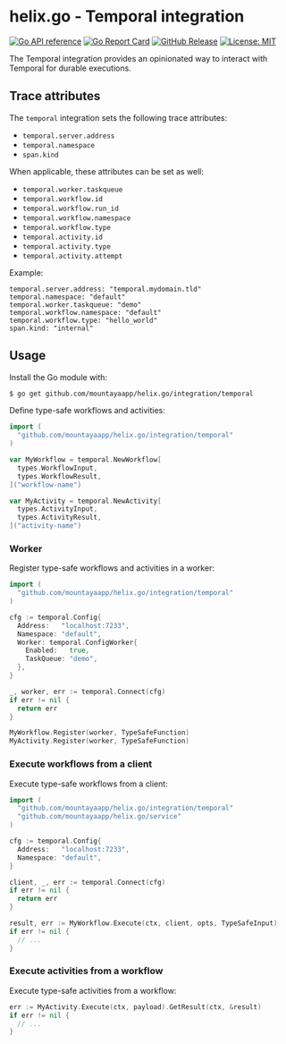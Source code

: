 # helix.go - Temporal integration

[![Go API reference](https://pkg.go.dev/badge/github.com/mountayaapp/helix.go.svg)](https://pkg.go.dev/github.com/mountayaapp/helix.go/integration/temporal)
[![Go Report Card](https://goreportcard.com/badge/github.com/mountayaapp/helix.go/integration/temporal)](https://goreportcard.com/report/github.com/mountayaapp/helix.go/integration/temporal)
[![GitHub Release](https://img.shields.io/github/v/release/mountayaapp/helix.go)](https://github.com/mountayaapp/helix.go/releases/latest)
[![License: MIT](https://img.shields.io/badge/License-MIT-green.svg)](https://opensource.org/licenses/MIT)

The Temporal integration provides an opinionated way to interact with Temporal
for durable executions.

## Trace attributes

The `temporal` integration sets the following trace attributes:
- `temporal.server.address`
- `temporal.namespace`
- `span.kind`

When applicable, these attributes can be set as well:
- `temporal.worker.taskqueue`
- `temporal.workflow.id`
- `temporal.workflow.run_id`
- `temporal.workflow.namespace`
- `temporal.workflow.type`
- `temporal.activity.id`
- `temporal.activity.type`
- `temporal.activity.attempt`

Example:
```
temporal.server.address: "temporal.mydomain.tld"
temporal.namespace: "default"
temporal.worker.taskqueue: "demo"
temporal.workflow.namespace: "default"
temporal.workflow.type: "hello_world"
span.kind: "internal"
```

## Usage

Install the Go module with:
```sh
$ go get github.com/mountayaapp/helix.go/integration/temporal
```

Define type-safe workflows and activities:
```go
import (
  "github.com/mountayaapp/helix.go/integration/temporal"
)

var MyWorkflow = temporal.NewWorkflow[
  types.WorkflowInput,
  types.WorkflowResult,
]("workflow-name")

var MyActivity = temporal.NewActivity[
  types.ActivityInput,
  types.ActivityResult,
]("activity-name")
```

### Worker

Register type-safe workflows and activities in a worker:
```go
import (
  "github.com/mountayaapp/helix.go/integration/temporal"
)

cfg := temporal.Config{
  Address:   "localhost:7233",
  Namespace: "default",
  Worker: temporal.ConfigWorker{
    Enabled:   true,
    TaskQueue: "demo",
  },
}

_, worker, err := temporal.Connect(cfg)
if err != nil {
  return err
}

MyWorkflow.Register(worker, TypeSafeFunction)
MyActivity.Register(worker, TypeSafeFunction)
```

### Execute workflows from a client

Execute type-safe workflows from a client:
```go
import (
  "github.com/mountayaapp/helix.go/integration/temporal"
  "github.com/mountayaapp/helix.go/service"
)

cfg := temporal.Config{
  Address:   "localhost:7233",
  Namespace: "default",
}

client, _, err := temporal.Connect(cfg)
if err != nil {
  return err
}

result, err := MyWorkflow.Execute(ctx, client, opts, TypeSafeInput)
if err != nil {
  // ...
}
```

### Execute activities from a workflow

Execute type-safe activities from a workflow:
```go
err := MyActivity.Execute(ctx, payload).GetResult(ctx, &result)
if err != nil {
  // ...
}
```

